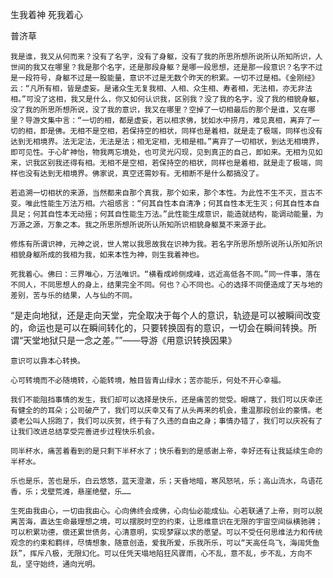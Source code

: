 生我着神 死我着心

普济草


    我是谁，我又从何而来？没有了名字，没有了身躯，没有了我的所思所想所说所认所知所识，人世间的我又在哪里？我是那个名字，还是那段身躯？是哪一段思想，还是那一段意识？名字不过是一段符号，身躯不过是一股能量，意识不过是无数个昨天的积累。一切不过是相。《金刚经》云：“凡所有相，皆是虚妄。是诸众生无复我相、人相、众生相、寿者相，无法相，亦无非法相。”可没了这相，我又是什么，你又如何认识我，区别我？没了我的名字，没了我的相貌身躯，没了我的所思所想所说，没了我的意识，我又在哪里？空掉了一切相最后的那个是谁，又在哪里？导游文集中言：“一切的相，都是虚妄，若以相求佛，犹如水中捞月，难见真相，离弃了一切的相，即是佛。无相不是空相，若保持空的相状，同样也是着相，就是走了极端，同样也没有达到无相境界。法无定法，无法是法；相无定相，无相是相。”离弃了一切相状，到达无相境界，即可见性。于心旷神怡，物我两忘境处，也可灵光闪现，见到真正的自己，即如来。无相为见如来，识我区别我还得有相。无相不是空相，若保持空的相状，同样也是着相，就是走了极端，同样也没有达到无相境界。佛家说，真空还需妙有。无相断不是什么都搞没了。

    若追溯一切相状的来源，当然都来自那个真我，那个如来，那个本性。为此性不生不灭，亘古不变。唯此性能生万法万相。六祖感言：“何其自性本自清净；何其自性本无生灭；何其自性本自具足；何其自性本无动摇；何其自性能生万法。”此性能生成意识，能造就结构，能调动能量，为万源之源，万象之本。我之所思所想所说所认所知所识相貌身躯莫不来源于此。

    修炼有所谓识神，元神之说，世人常以我思故我在识神为我。若名字所思所想所说所认所知所识相貌身躯所成的我相为我，如来本性为神，则生我着神也。

    死我着心。佛曰：三界唯心，万法唯识。“横看成岭侧成峰，远近高低各不同。”同一件事，落在不同人，不同思想人的身上，结果完全不同。何也？心不同也。心的选择不同便造成了天与地的差别，苦与乐的结果，人与仙的不同。

   “是走向地狱，还是走向天堂，完全取决于每个人的意识，轨迹是可以被瞬间改变的，命运也是可以在瞬间转化的，只要转换固有的意识，一切会在瞬间转换。所谓“天堂地狱只是一念之差。””——导游《用意识转换因果》

    意识可以靠本心转换。

    心可转境而不必随境转，心能转境，触目皆青山绿水；苦亦能乐，何处不开心幸福。

    我们不能阻挡事情的发生，我们却可以选择是快乐，还是痛苦的觉受。眼瞎了，我们可以庆幸还有健全的的耳朵；公司破产了，我们可以庆幸又有了从头再来的机会，重温那段创业的豪情。老婆老公叫人拐跑了，我们可以庆贺，终于有了久违的自由之身；事情办错了，我们可以庆祝有了让我们改进总结享受完善进步过程快乐机会。

    同半杯水，痛苦着看到的是只剩下半杯水了；快乐看到的是感谢上帝，幸好还有让我延续生命的半杯水。

    乐也是乐，苦也是乐，白云悠悠，蓝天澄澈，乐；天昏地暗，寒风怒吼，乐；高山流水，鸟语花香，乐；戈壁荒滩，悬崖绝壁，乐……

    生死由我由心，一切由我由心。心向佛终会成佛，心向仙必能成仙。心若联通了上帝，则可以脱离苦海，直达生命最理想之境，可以摆脱时空的约束，让思维意识在无限的宇宙空间纵横驰骋；可以积累功德，偿还累世债务，心清意明，实现梦寐以求的愿望。可以不受任何思维法力和传统观念的约束和羁绊，尽情想象，随意创造，爱我所爱，乐我所乐，可以“天高任鸟飞，海阔凭鱼跃”，挥斥八极，无限幻化。可以任凭天塌地陷狂风骤雨，心不乱，意不乱，步不乱，方向不乱，坚守始终，通向光明。




